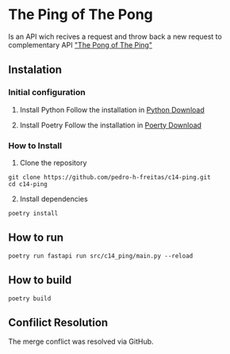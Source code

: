 # The Ping of The Pong
Is an API wich recives a request and throw back a new request to complementary API ["The Pong of The Ping"](https://github.com/Fiddelis/c14-pong)

## Instalation
### Initial configuration

1. Install Python
Follow the installation in [Python Download](https://www.python.org/downloads)

2. Install Poetry
Follow the installation in [Poerty Download](https://python-poetry.org/docs/#installation)

### How to Install
1. Clone the repository
```
git clone https://github.com/pedro-h-freitas/c14-ping.git
cd c14-ping
```

2. Install dependencies
```
poetry install
```

## How to run
```
poetry run fastapi run src/c14_ping/main.py --reload
```

## How to build
```
poetry build
```

## Confilict Resolution
The merge conflict was resolved via GitHub.
